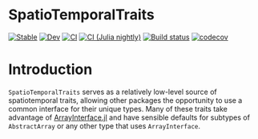 # SpatioTemporalTraits


[![Stable](https://img.shields.io/badge/docs-stable-blue.svg)](https://juliaarrays.github.io/SpatioTemporalTraits.jl/stable)
[![Dev](https://img.shields.io/badge/docs-dev-blue.svg)](https://juliaarrays.github.io/SpatioTemporalTraits.jl/dev)
[![CI](https://github.com/JuliaArrays/SpatioTemporalTraits.jl/workflows/CI/badge.svg)](https://github.com/JuliaArrays/SpatioTemporalTraits.jl/actions?query=workflow%3ACI)
[![CI (Julia nightly)](https://github.com/JuliaArrays/SpatioTemporalTraits.jl/workflows/CI%20(Julia%20nightly)/badge.svg)](https://github.com/JuliaArrays/SpatioTemporalTraits.jl/actions?query=workflow%3A%22CI+%28Julia+nightly%29%22)
[![Build status](https://badge.buildkite.com/a2db252d92478e1d7196ee7454004efdfb6ab59496cbac91a2.svg?branch=master)](https://buildkite.com/julialang/SpatioTemporalTraits-dot-jl)
[![codecov](https://codecov.io/gh/JuliaArrays/SpatioTemporalTraits.jl/branch/master/graph/badge.svg)](https://codecov.io/gh/JuliaArrays/SpatioTemporalTraits.jl)


# Introduction

`SpatioTemporalTraits` serves as a relatively low-level source of spatiotemporal traits, allowing other packages the opportunity to use a common interface for their unique types.
Many of these traits take advantage of [ArrayInterface.jl](https://github.com/JuliaArrays/ArrayInterface.jl) and have sensible defaults for subtypes of `AbstractArray` or any other type that uses `ArrayInterface`.

